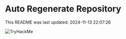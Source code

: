 # Auto Regenerate Repository

This README was last updated: 2024-11-13 22:07:26

 ![TryHackMe](https://tryhackme.com/badge/533634)